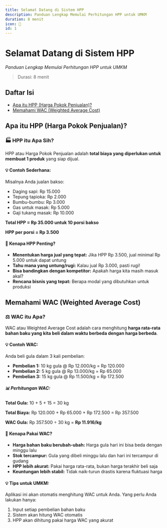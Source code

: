 ```yaml
---
title: Selamat Datang di Sistem HPP
description: Panduan Lengkap Memulai Perhitungan HPP untuk UMKM
duration: 8 menit
icon: 👋
id: 1
---
```

# Selamat Datang di Sistem HPP

_Panduan Lengkap Memulai Perhitungan HPP untuk UMKM_

> Durasi: 8 menit

## Daftar Isi
- [Apa itu HPP (Harga Pokok Penjualan)?](#apa-itu-hpp-harga-pokok-penjualan)
- [Memahami WAC (Weighted Average Cost)](#memahami-wac-weighted-average-cost)


## Apa itu HPP (Harga Pokok Penjualan)?
### 🏭 HPP itu Apa Sih?

            

HPP atau Harga Pokok Penjualan adalah **total biaya yang diperlukan untuk membuat 1 produk** yang siap dijual.

            
            
              
#### 💡 Contoh Sederhana:

              

Misalnya Anda jualan bakso:

              
- Daging sapi: Rp 15.000
- Tepung tapioka: Rp 2.000
- Bumbu-bumbu: Rp 3.000
- Gas untuk masak: Rp 5.000
- Gaji tukang masak: Rp 10.000

              

**Total HPP = Rp 35.000 untuk 10 porsi bakso**

              

**HPP per porsi = Rp 3.500**

            

            
#### 🎯 Kenapa HPP Penting?

            
- **Menentukan harga jual yang tepat:** Jika HPP Rp 3.500, jual minimal Rp 5.000 untuk dapat untung
- **Tahu mana yang untung/rugi:** Kalau jual Rp 3.000, pasti rugi!
- **Bisa bandingkan dengan kompetitor:** Apakah harga kita masih masuk akal?
- **Rencana bisnis yang tepat:** Berapa modal yang dibutuhkan untuk produksi


## Memahami WAC (Weighted Average Cost)
### ⚖️ WAC itu Apa?

            

WAC atau Weighted Average Cost adalah cara menghitung **harga rata-rata bahan baku yang kita beli dalam waktu berbeda dengan harga berbeda**.

            
            
              
#### 💡 Contoh WAC:

              

Anda beli gula dalam 3 kali pembelian:

              
- **Pembelian 1:** 10 kg gula @ Rp 12.000/kg = Rp 120.000
- **Pembelian 2:** 5 kg gula @ Rp 13.000/kg = Rp 65.000
- **Pembelian 3:** 15 kg gula @ Rp 11.500/kg = Rp 172.500

              
              
                
##### 📊 Perhitungan WAC:

                

**Total Gula:** 10 + 5 + 15 = 30 kg

                

**Total Biaya:** Rp 120.000 + Rp 65.000 + Rp 172.500 = Rp 357.500

                

**WAC Gula:** Rp 357.500 ÷ 30 kg = **Rp 11.916/kg**

              
            

            
#### 🤔 Kenapa Pakai WAC?

            
- **Harga bahan baku berubah-ubah:** Harga gula hari ini bisa beda dengan minggu lalu
- **Stok tercampur:** Gula yang dibeli minggu lalu dan hari ini tercampur di gudang
- **HPP lebih akurat:** Pakai harga rata-rata, bukan harga terakhir beli saja
- **Keuntungan lebih stabil:** Tidak naik-turun drastis karena fluktuasi harga

            
              
#### 💡 Tips untuk UMKM:

              

Aplikasi ini akan otomatis menghitung WAC untuk Anda. Yang perlu Anda lakukan hanya:

              
1. Input setiap pembelian bahan baku
2. Sistem akan hitung WAC otomatis
3. HPP akan dihitung pakai harga WAC yang akurat

